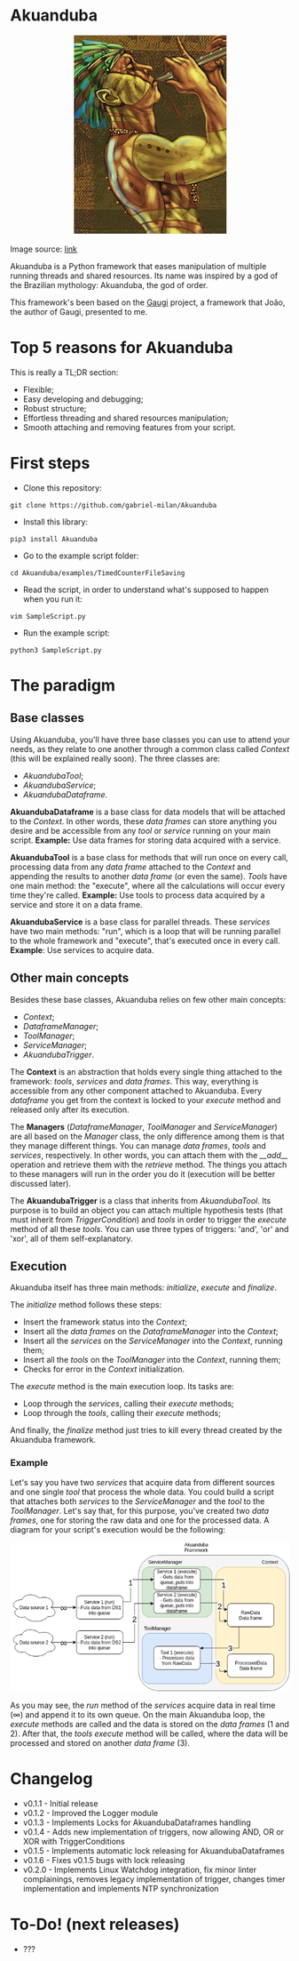 # Akuanduba

<p align="center">
  <img src="https://raw.githubusercontent.com/gabriel-milan/Akuanduba/master/img/Akuanduba.jpg">
</p>

Image source: [link](https://my-bestiario.fandom.com/pt-br/wiki/Akuanduba)

Akuanduba is a Python framework that eases manipulation of multiple running threads and shared resources. Its name was inspired by a god of the Brazilian mythology: Akuanduba, the god of order.

This framework's been based on the [Gaugi](https://gitlab.cern.ch/jodafons/gaugi) project, a framework that João, the author of Gaugi, presented to me.

# Top 5 reasons for Akuanduba

This is really a TL;DR section:

* Flexible;
* Easy developing and debugging;
* Robust structure;
* Effortless threading and shared resources manipulation;
* Smooth attaching and removing features from your script.

# First steps

* Clone this repository:

```
git clone https://github.com/gabriel-milan/Akuanduba
```

* Install this library:

```
pip3 install Akuanduba
```

* Go to the example script folder:

```
cd Akuanduba/examples/TimedCounterFileSaving
```

* Read the script, in order to understand what's supposed to happen when you run it:

```
vim SampleScript.py
```

* Run the example script:

```
python3 SampleScript.py
```

# The paradigm

## Base classes

Using Akuanduba, you'll have three base classes you can use to attend your needs, as they relate to one another through a common class called *Context* (this will be explained really soon). The three classes are:

* *AkuandubaTool*;
* *AkuandubaService*;
* *AkuandubaDataframe*.

**AkuandubaDataframe** is a base class for data models that will be attached to the *Context*. In other words, these *data frames* can store anything you desire and be accessible from any *tool* or *service* running on your main script. **Example:** Use data frames for storing data acquired with a service.

**AkuandubaTool** is a base class for methods that will run once on every call, processing data from any *data frame* attached to the *Context* and appending the results to another *data frame* (or even the same). *Tools* have one main method: the "execute", where all the calculations will occur every time they're called. **Example:** Use tools to process data acquired by a service and store it on a data frame.

**AkuandubaService** is a base class for parallel threads. These *services* have two main methods: "run", which is a loop that will be running parallel to the whole framework and "execute", that's executed once in every call. **Example**: Use services to acquire data.

## Other main concepts

Besides these base classes, Akuanduba relies on few other main concepts:

* *Context*;
* *DataframeManager*;
* *ToolManager*;
* *ServiceManager*;
* *AkuandubaTrigger*.

The **Context** is an abstraction that holds every single thing attached to the framework: *tools*, *services* and *data frames*. This way, everything is accessible from any other component attached to Akuanduba. Every *dataframe* you get from the context is locked to your *execute* method and released only after its execution.

The **Managers** (*DataframeManager*, *ToolManager* and *ServiceManager*) are all based on the *Manager* class, the only difference among them is that they manage different things. You can manage *data frames*, *tools* and *services*, respectively. In other words, you can attach them with the *\_\_add\_\_* operation and retrieve them with the *retrieve* method. The things you attach to these managers will run in the order you do it (execution will be better discussed later).

The **AkuandubaTrigger** is a class that inherits from *AkuandubaTool*. Its purpose is to build an object you can attach multiple hypothesis tests (that must inherit from *TriggerCondition*) and *tools* in order to trigger the *execute* method of all these *tools*. You can use three types of triggers: 'and', 'or' and 'xor', all of them self-explanatory.

## Execution

Akuanduba itself has three main methods: *initialize*, *execute* and *finalize*.

The *initialize* method follows these steps:

* Insert the framework status into the *Context*;
* Insert all the *data frames* on the *DataframeManager* into the *Context*;
* Insert all the *services* on the *ServiceManager* into the *Context*, running them;
* Insert all the *tools* on the *ToolManager* into the *Context*, running them;
* Checks for error in the *Context* initialization.

The *execute* method is the main execution loop. Its tasks are:

* Loop through the *services*, calling their *execute* methods;
* Loop through the *tools*, calling their *execute* methods;

And finally, the *finalize* method just tries to kill every thread created by the Akuanduba framework.

### Example

Let's say you have two *services* that acquire data from different sources and one single *tool* that process the whole data. You could build a script that attaches both *services* to the *ServiceManager* and the *tool* to the *ToolManager*. Let's say that, for this purpose, you've created two *data frames*, one for storing the raw data and one for the processed data. A diagram for your script's execution would be the following:

<p  align="center">

<img  src="https://raw.githubusercontent.com/gabriel-milan/Akuanduba/master/img/execution.png">

</p>

As you may see, the *run* method of the *services* acquire data in real time (∞) and append it to its own queue. On the main Akuanduba loop, the *execute* methods are called and the data is stored on the *data frames* (1 and 2). After that, the *tools* *execute* method will be called, where the data will be processed and stored on another *data frame* (3).

# Changelog

* v0.1.1 - Initial release
* v0.1.2 - Improved the Logger module
* v0.1.3 - Implements Locks for AkuandubaDataframes handling
* v0.1.4 - Adds new implementation of triggers, now allowing AND, OR or XOR with TriggerConditions
* v0.1.5 - Implements automatic lock releasing for AkuandubaDataframes
* v0.1.6 - Fixes v0.1.5 bugs with lock releasing
* v0.2.0 - Implements Linux Watchdog integration, fix minor linter complainings, removes legacy implementation of trigger, changes timer implementation and implements NTP synchronization

# To-Do! (next releases)

* ???